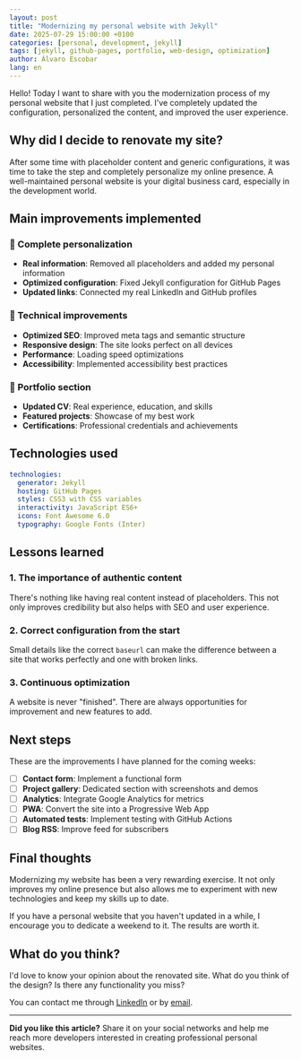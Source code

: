 ```yaml
---
layout: post
title: "Modernizing my personal website with Jekyll"
date: 2025-07-29 15:00:00 +0100
categories: [personal, development, jekyll]
tags: [jekyll, github-pages, portfolio, web-design, optimization]
author: Álvaro Escobar
lang: en
---
```


Hello! Today I want to share with you the modernization process of my personal website that I just completed. I've completely updated the configuration, personalized the content, and improved the user experience.

## Why did I decide to renovate my site?

After some time with placeholder content and generic configurations, it was time to take the step and completely personalize my online presence. A well-maintained personal website is your digital business card, especially in the development world.

## Main improvements implemented

### 🎨 Complete personalization
- **Real information**: Removed all placeholders and added my personal information
- **Optimized configuration**: Fixed Jekyll configuration for GitHub Pages
- **Updated links**: Connected my real LinkedIn and GitHub profiles

### 🚀 Technical improvements
- **Optimized SEO**: Improved meta tags and semantic structure
- **Responsive design**: The site looks perfect on all devices
- **Performance**: Loading speed optimizations
- **Accessibility**: Implemented accessibility best practices

### 💼 Portfolio section
- **Updated CV**: Real experience, education, and skills
- **Featured projects**: Showcase of my best work
- **Certifications**: Professional credentials and achievements

## Technologies used

```yaml
technologies:
  generator: Jekyll
  hosting: GitHub Pages
  styles: CSS3 with CSS variables
  interactivity: JavaScript ES6+
  icons: Font Awesome 6.0
  typography: Google Fonts (Inter)
```

## Lessons learned

### 1. The importance of authentic content
There's nothing like having real content instead of placeholders. This not only improves credibility but also helps with SEO and user experience.

### 2. Correct configuration from the start
Small details like the correct `baseurl` can make the difference between a site that works perfectly and one with broken links.

### 3. Continuous optimization
A website is never "finished". There are always opportunities for improvement and new features to add.

## Next steps

These are the improvements I have planned for the coming weeks:

- [ ] **Contact form**: Implement a functional form
- [ ] **Project gallery**: Dedicated section with screenshots and demos
- [ ] **Analytics**: Integrate Google Analytics for metrics
- [ ] **PWA**: Convert the site into a Progressive Web App
- [ ] **Automated tests**: Implement testing with GitHub Actions
- [ ] **Blog RSS**: Improve feed for subscribers

## Final thoughts

Modernizing my website has been a very rewarding exercise. It not only improves my online presence but also allows me to experiment with new technologies and keep my skills up to date.

If you have a personal website that you haven't updated in a while, I encourage you to dedicate a weekend to it. The results are worth it.

## What do you think?

I'd love to know your opinion about the renovated site. What do you think of the design? Is there any functionality you miss?

You can contact me through [LinkedIn](https://www.linkedin.com/in/alvaro-escobar/) or by [email](mailto:contacto@alvaro-escobar.dev).

---

**Did you like this article?** Share it on your social networks and help me reach more developers interested in creating professional personal websites.
